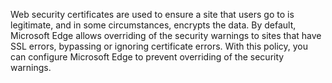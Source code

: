Web security certificates are used to ensure a site that users go to is legitimate, and in some circumstances, encrypts the data. By default, Microsoft Edge allows overriding of the security warnings to sites that have SSL errors, bypassing or ignoring certificate errors. With this policy, you can configure Microsoft Edge to prevent overriding of the security warnings. 